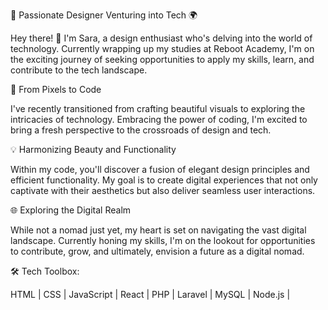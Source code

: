 🎨 Passionate Designer Venturing into Tech 🌍

Hey there! 👋 I'm Sara, a design enthusiast who's delving into the world of technology. Currently wrapping up my studies at Reboot Academy, I'm on the exciting journey of seeking opportunities to apply my skills, learn, and contribute to the tech landscape.

🚀 From Pixels to Code

I've recently transitioned from crafting beautiful visuals to exploring the intricacies of technology. Embracing the power of coding, I'm excited to bring a fresh perspective to the crossroads of design and tech.

💡 Harmonizing Beauty and Functionality

Within my code, you'll discover a fusion of elegant design principles and efficient functionality. My goal is to create digital experiences that not only captivate with their aesthetics but also deliver seamless user interactions.

🌐 Exploring the Digital Realm

While not a nomad just yet, my heart is set on navigating the vast digital landscape. Currently honing my skills, I'm on the lookout for opportunities to contribute, grow, and ultimately, envision a future as a digital nomad.

🛠️ Tech Toolbox:

HTML | CSS | JavaScript | React | PHP | Laravel | MySQL | Node.js | 

